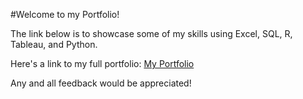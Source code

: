 #Welcome to my Portfolio!

The link below is to showcase some of my skills using Excel, SQL, R, Tableau, and Python.

Here's a link to my full portfolio: [My Portfolio](https://kelvintran0511.wixsite.com/portfolio)

Any and all feedback would be appreciated!

